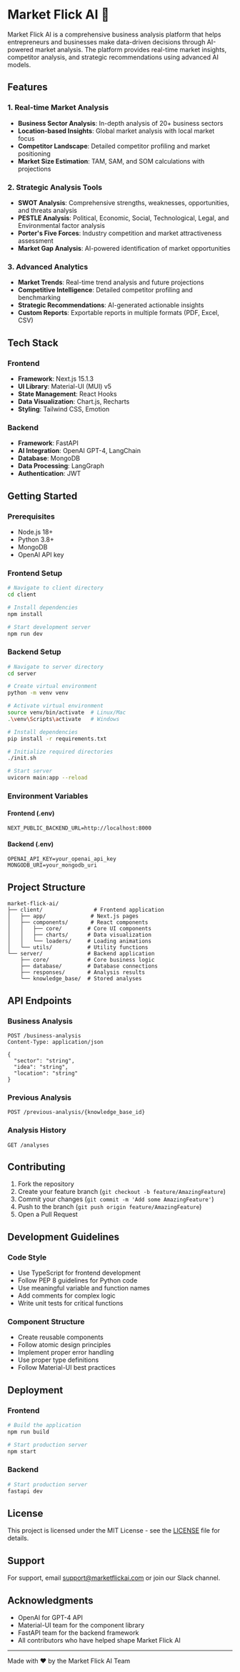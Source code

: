 # Market Flick AI 🚀

Market Flick AI is a comprehensive business analysis platform that helps entrepreneurs and businesses make data-driven decisions through AI-powered market analysis. The platform provides real-time market insights, competitor analysis, and strategic recommendations using advanced AI models.

## Features

### 1. Real-time Market Analysis
- **Business Sector Analysis**: In-depth analysis of 20+ business sectors
- **Location-based Insights**: Global market analysis with local market focus
- **Competitor Landscape**: Detailed competitor profiling and market positioning
- **Market Size Estimation**: TAM, SAM, and SOM calculations with projections

### 2. Strategic Analysis Tools
- **SWOT Analysis**: Comprehensive strengths, weaknesses, opportunities, and threats analysis
- **PESTLE Analysis**: Political, Economic, Social, Technological, Legal, and Environmental factor analysis
- **Porter's Five Forces**: Industry competition and market attractiveness assessment
- **Market Gap Analysis**: AI-powered identification of market opportunities

### 3. Advanced Analytics
- **Market Trends**: Real-time trend analysis and future projections
- **Competitive Intelligence**: Detailed competitor profiling and benchmarking
- **Strategic Recommendations**: AI-generated actionable insights
- **Custom Reports**: Exportable reports in multiple formats (PDF, Excel, CSV)

## Tech Stack

### Frontend
- **Framework**: Next.js 15.1.3
- **UI Library**: Material-UI (MUI) v5
- **State Management**: React Hooks
- **Data Visualization**: Chart.js, Recharts
- **Styling**: Tailwind CSS, Emotion

### Backend
- **Framework**: FastAPI
- **AI Integration**: OpenAI GPT-4, LangChain
- **Database**: MongoDB
- **Data Processing**: LangGraph
- **Authentication**: JWT

## Getting Started

### Prerequisites
- Node.js 18+
- Python 3.8+
- MongoDB
- OpenAI API key

### Frontend Setup
```bash
# Navigate to client directory
cd client

# Install dependencies
npm install

# Start development server
npm run dev
```

### Backend Setup
```bash
# Navigate to server directory
cd server

# Create virtual environment
python -m venv venv

# Activate virtual environment
source venv/bin/activate  # Linux/Mac
.\venv\Scripts\activate   # Windows

# Install dependencies
pip install -r requirements.txt

# Initialize required directories
./init.sh

# Start server
uvicorn main:app --reload
```

### Environment Variables

#### Frontend (.env)
```env
NEXT_PUBLIC_BACKEND_URL=http://localhost:8000
```

#### Backend (.env)
```env
OPENAI_API_KEY=your_openai_api_key
MONGODB_URI=your_mongodb_uri
```

## Project Structure

```
market-flick-ai/
├── client/                # Frontend application
│   ├── app/              # Next.js pages
│   ├── components/       # React components
│   │   ├── core/        # Core UI components
│   │   ├── charts/      # Data visualization
│   │   └── loaders/     # Loading animations
│   └── utils/           # Utility functions
└── server/              # Backend application
    ├── core/            # Core business logic
    ├── database/        # Database connections
    ├── responses/       # Analysis results
    └── knowledge_base/  # Stored analyses
```

## API Endpoints

### Business Analysis
```http
POST /business-analysis
Content-Type: application/json

{
  "sector": "string",
  "idea": "string",
  "location": "string"
}
```

### Previous Analysis
```http
POST /previous-analysis/{knowledge_base_id}
```

### Analysis History
```http
GET /analyses
```

## Contributing

1. Fork the repository
2. Create your feature branch (`git checkout -b feature/AmazingFeature`)
3. Commit your changes (`git commit -m 'Add some AmazingFeature'`)
4. Push to the branch (`git push origin feature/AmazingFeature`)
5. Open a Pull Request

## Development Guidelines

### Code Style
- Use TypeScript for frontend development
- Follow PEP 8 guidelines for Python code
- Use meaningful variable and function names
- Add comments for complex logic
- Write unit tests for critical functions

### Component Structure
- Create reusable components
- Follow atomic design principles
- Implement proper error handling
- Use proper type definitions
- Follow Material-UI best practices

## Deployment

### Frontend
```bash
# Build the application
npm run build

# Start production server
npm start
```

### Backend
```bash
# Start production server
fastapi dev
```

## License

This project is licensed under the MIT License - see the [LICENSE](LICENSE) file for details.

## Support

For support, email support@marketflickai.com or join our Slack channel.

## Acknowledgments

- OpenAI for GPT-4 API
- Material-UI team for the component library
- FastAPI team for the backend framework
- All contributors who have helped shape Market Flick AI

---

Made with ❤️ by the Market Flick AI Team
